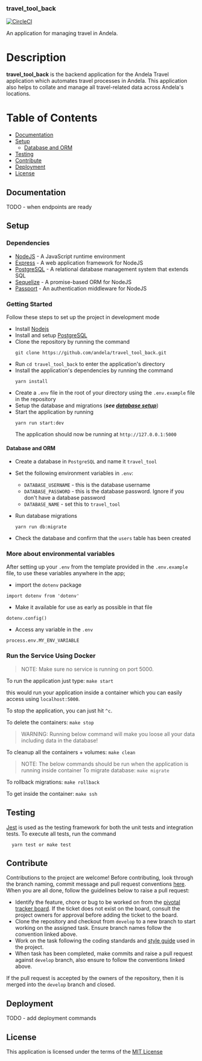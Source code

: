 ### travel_tool_back

[![CircleCI](https://circleci.com/gh/andela/travel_tool_back/tree/develop.svg?style=svg)](https://circleci.com/gh/andela/travel_tool_back/tree/develop)

An application for managing travel in Andela.

# Description

**travel_tool_back** is the backend application for the Andela Travel application which automates travel processes in Andela. This application also helps to collate and manage all travel-related data across Andela's locations.

# Table of Contents

- [Documentation](#documentation)
- [Setup](#setup)
  - [Database and ORM](#database-and-orm)
- [Testing](#testing)
- [Contribute](#contribute)
- [Deployment](#deployment)
- [License](#license)

## Documentation

TODO - when endpoints are ready

## Setup

### Dependencies

- [NodeJS](https://github.com/nodejs/node) - A JavaScript runtime environment
- [Express](https://github.com/expressjs/express) - A web application framework for NodeJS
- [PostgreSQL](https://github.com/postgres/postgres) - A relational database management system that extends SQL
- [Sequelize](https://github.com/sequelize/sequelize) - A promise-based ORM for NodeJS
- [Passport](https://github.com/jaredhanson/passport) - An authentication middleware for NodeJS

### Getting Started

Follow these steps to set up the project in development mode

- Install [Nodejs](https://nodejs.org/en/download/)
- Install and setup [PostgreSQL](https://www.postgresql.org/)
- Clone the repository by running the command
  ```
  git clone https://github.com/andela/travel_tool_back.git
  ```
- Run `cd travel_tool_back` to enter the application's directory
- Install the application's dependencies by running the command
  ```
  yarn install
  ```
- Create a `.env` file in the root of your directory using the `.env.example` file in the repository
- Setup the database and migrations (**_see [database setup](#database-and-orm, 'setting up database')_**)
- Start the application by running
  ```
  yarn run start:dev
  ```
  The application should now be running at `http://127.0.0.1:5000`

#### Database and ORM

- Create a database in `PostgreSQL` and name it `travel_tool`
- Set the following environment variables in `.env`:

  - `DATABASE_USERNAME` - this is the database username
  - `DATABASE_PASSWORD` - this is the database password. Ignore if you don't have a database password
  - `DATABASE_NAME` - set this to `travel_tool`

- Run database migrations
  ```
  yarn run db:migrate
  ```
- Check the database and confirm that the `users` table has been created

### More about environmental variables

After setting up your `.env` from the template provided in the `.env.example` file,
to use these variables anywhere in the app;

- import the `dotenv` package

```
import dotenv from 'dotenv'
```

- Make it available for use as early as possible in that file

```
dotenv.config()
```

- Access any variable in the `.env`

```
process.env.MY_ENV_VARIABLE
```

### Run the Service Using Docker

> NOTE: Make sure no service is running on port 5000.

To run the application just type: `make start`

this would run your application inside a container which you can easily access using `localhost:5000`.

To stop the application, you can just hit `^c`.

To delete the containers: `make stop`

> WARNING: Running below command will make you loose all your data including data in the database!

To cleanup all the containers + volumes: `make clean`

> NOTE: The below commands should be run when the application is running inside container
> To migrate database: `make migrate`

To rollback migrations: `make rollback`

To get inside the container: `make ssh`

## Testing

[Jest](https://jestjs.io) is used as the testing framework for both the unit tests and integration tests.
To execute all tests, run the command

```
  yarn test or make test
```

## Contribute

Contributions to the project are welcome! Before contributing, look through the branch naming, commit message and pull request conventions [here](https://github.com/andela/engineering-playbook/tree/master/5.%20Developing/Conventions). When you are all done, follow the guidelines below to raise a pull request:

- Identify the feature, chore or bug to be worked on from the [pivotal tracker board](https://www.pivotaltracker.com/n/projects/2184887). If the ticket does not exist on the board, consult the project owners for approval before adding the ticket to the board.
- Clone the repository and checkout from `develop` to a new branch to start working on the assigned task. Ensure branch names follow the convention linked above.
- Work on the task following the coding standards and [style guide](https://github.com/airbnb/javascript) used in the project.
- When task has been completed, make commits and raise a pull request against `develop` branch, also ensure to follow the conventions linked above.

If the pull request is accepted by the owners of the repository, then it is merged into the `develop` branch and closed.

## Deployment

TODO - add deployment commands

## License

This application is licensed under the terms of the [MIT License](https://github.com/andela/travel_tool_back/blob/develop/LICENSE)
